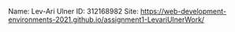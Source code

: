 Name: Lev-Ari Ulner
ID: 312168982
Site: https://web-development-environments-2021.github.io/assignment1-LevariUlnerWork/